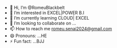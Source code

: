 - 👋 Hi, I’m @RomeuBlackbelt
- 👀 I’m interested in EXCEL|POWER B.I
- 🌱 I’m currently learning CLOUD| EXCEL
- 💞️ I’m looking to collaborate on ...
- 📫 How to reach me romeu.senai2024@gmail.com
- 😄 Pronouns: ...HE
- ⚡ Fun fact: ...BJJ

<!---
RomeuBlackbelt/RomeuBlackbelt is a ✨ special ✨ repository because its `README.md` (this file) appears on your GitHub profile.
You can click the Preview link to take a look at your changes.
--->
